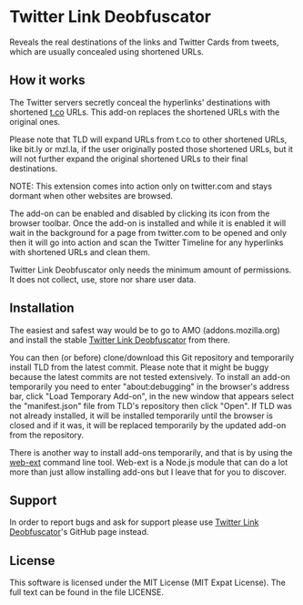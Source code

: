 # Twitter Link Deobfuscator

Reveals the real destinations of the links and Twitter Cards from tweets, which are usually concealed using shortened URLs.

## How it works
The Twitter servers secretly conceal the hyperlinks' destinations with shortened [t.co](https://t.co "https://t.co") URLs. This add-on replaces the shortened URLs with the original ones.

Please note that TLD will expand URLs from t.co to other shortened URLs, like bit.ly or mzl.la, if the user originally posted those shortened URLs, but it will not further expand the original shortened URLs to their final destinations.

NOTE: This extension comes into action only on twitter.com and stays dormant when other websites are browsed.

The add-on can be enabled and disabled by clicking its icon from the browser toolbar. Once the add-on is installed and while it is enabled it will wait in the background for a page from twitter.com to be opened and only then it will go into action and scan the Twitter Timeline for any hyperlinks with shortened URLs and clean them.

Twitter Link Deobfuscator only needs the minimum amount of permissions. It does not collect, use, store nor share user data.

## Installation
The easiest and safest way would be to go to AMO (addons.mozilla.org) and install the stable [Twitter Link Deobfuscator](https://addons.mozilla.org/en-US/firefox/addon/twitter-link-deobfuscator/ "Twitter Link Deobfuscator") from there.

You can then (or before) clone/download this Git repository and temporarily install TLD from the latest commit. Please note that it might be buggy because the latest commits are not tested extensively. To install an add-on temporarily you need to enter "about:debugging" in the browser's address bar, click "Load Temporary Add-on", in the new window that appears select the "manifest.json" file from TLD's repository then click "Open". If TLD was not already installed, it will be installed temporarily until the browser is closed and if it was, it will be replaced temporarily by the updated add-on from the repository.

There is another way to install add-ons temporarily, and that is by using the [web-ext](https://developer.mozilla.org/en-US/docs/Mozilla/Add-ons/WebExtensions/Getting_started_with_web-ext "Getting started with web-ext") command line tool. Web-ext is a Node.js module that can do a lot more than just allow installing add-ons but I leave that for you to discover.

## Support
In order to report bugs and ask for support please use [Twitter Link Deobfuscator](https://github.com/theAlinP/twitter-link-deobfuscator "Twitter Link Deobfuscator")'s GitHub page instead.

## License
This software is licensed under the MIT License (MIT Expat License). The full text can be found in the file LICENSE.
